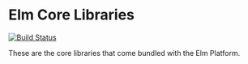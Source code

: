 # Elm Core Libraries

[![Build Status](https://travis-ci.org/elm-lang/core.png)](https://travis-ci.org/elm-lang/core)

These are the core libraries that come bundled with the Elm Platform.
